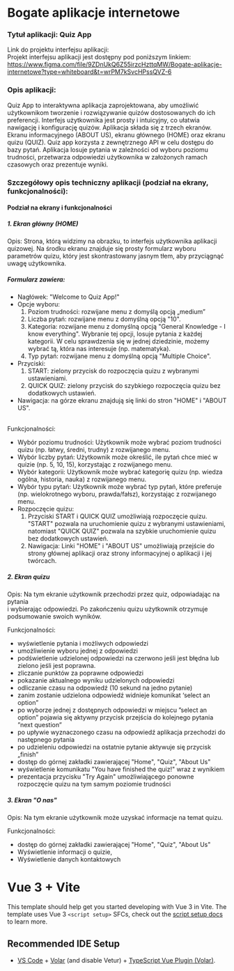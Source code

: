 # Bogate aplikacje internetowe

### Tytuł aplikacji: Quiz App 

Link do projektu interfejsu aplikacji:  
Projekt interfejsu aplikacji jest dostępny pod poniższym linkiem:   
<https://www.figma.com/file/9ZDnUkQ6Z55irzcHzttqMW/Bogate-aplikacje-internetowe?type=whiteboard&t=wrPM7kSvcHPssQVZ-6>

### Opis aplikacji:  
Quiz App to interaktywna aplikacja zaprojektowana, aby umożliwić użytkownikom tworzenie i rozwiązywanie quizów dostosowanych do ich preferencji. Interfejs użytkownika jest prosty i intuicyjny, co ułatwia nawigację i konfigurację quizów. Aplikacja składa się z trzech ekranów. Ekranu informacyjnego (ABOUT US), ekranu głównego (HOME) oraz ekranu quizu (QUIZ). Quiz app korzysta z zewnętrznego API w celu dostępu do bazy pytań. Aplikacja losuje pytania w zależności od wyboru poziomu trudności, przetwarza odpowiedzi użytkownika w założonych ramach czasowych oraz prezentuje wyniki.

### Szczegółowy opis techniczny aplikacji (podział na ekrany, funkcjonalności):  

#### Podział na ekrany i funkcjonalności  

##### 1. Ekran główny (HOME)  
Opis: Strona, którą widzimy na obrazku, to interfejs użytkownika aplikacji quizowej. Na środku ekranu znajduje się prosty formularz wyboru parametrów quizu, który jest skontrastowany jasnym tłem, aby przyciągnąć uwagę użytkownika. 
##### Formularz zawiera:
- Nagłówek: "Welcome to Quiz App!"
- Opcje wyboru:
  1. Poziom trudności: rozwijane menu z domyślą opcją „medium”
  2. Liczba pytań: rozwijane menu z domyślną opcją "10".
  3. Kategoria: rozwijane menu z domyślną opcją "General Knowledge - I know everything". Wybranie tej opcji, losuje pytania z każdej kategorii. W  celu sprawdzenia się w jednej dziedzinie, możemy wybrać tą, która nas interesuje (np. matematyka).
  4. Typ pytań: rozwijane menu z domyślną opcją "Multiple Choice". 
- Przyciski:
  1. START: zielony przycisk do rozpoczęcia quizu z wybranymi ustawieniami.
  2. QUICK QUIZ: zielony przycisk do szybkiego rozpoczęcia quizu bez dodatkowych ustawień.
- Nawigacja: na górze ekranu znajdują się linki do stron "HOME" i "ABOUT US".
    
    
<br>Funkcjonalności:  
- Wybór poziomu trudności: Użytkownik może wybrać poziom trudności quizu (np. łatwy, średni, trudny) z rozwijanego menu.
- Wybór liczby pytań: Użytkownik może określić, ile pytań chce mieć w quizie (np. 5, 10, 15), korzystając z rozwijanego menu.
- Wybór kategorii: Użytkownik może wybrać kategorię quizu (np. wiedza ogólna, historia, nauka) z rozwijanego menu.
- Wybór typu pytań: Użytkownik może wybrać typ pytań, które preferuje (np. wielokrotnego wyboru, prawda/fałsz), korzystając z rozwijanego menu.
- Rozpoczęcie quizu:
   1. Przyciski START i QUICK QUIZ umożliwiają rozpoczęcie quizu. "START" pozwala na uruchomienie quizu z wybranymi ustawieniami, natomiast "QUICK QUIZ" pozwala na szybkie uruchomienie quizu bez dodatkowych ustawień.
   2. Nawigacja: Linki "HOME" i "ABOUT US" umożliwiają przejście do strony głównej aplikacji oraz strony informacyjnej o aplikacji i jej twórcach.

##### 2. Ekran quizu
Opis: Na tym ekranie użytkownik przechodzi przez quiz, odpowiadając na pytania   
i wybierając odpowiedzi. Po zakończeniu quizu użytkownik otrzymuje podsumowanie swoich wyników.  

Funkcjonalności:     
- wyświetlenie pytania i możliwych odpowiedzi  
-	umożliwienie wyboru jednej z odpowiedzi   
-	podświetlenie udzielonej odpowiedzi na czerwono jeśli jest błędna lub zielono jeśli jest poprawna.  
-	zliczanie punktów za poprawne odpowiedzi  
-	pokazanie aktualnego wyniku udzielonych odpowiedzi  
-	odliczanie czasu na odpowiedź (10 sekund na jedno pytanie)  
-	zanim zostanie udzielona odpowiedź widnieje komunikat ‘select an option”  
-	po wyborze jednej z dostępnych odpowiedzi w miejscu ”select an option” pojawia się aktywny przycisk przejścia do kolejnego pytania ”next question”  
-	po upływie wyznaczonego czasu na odpowiedź aplikacja przechodzi do następnego pytania  
-	po udzieleniu odpowiedzi na ostatnie pytanie aktywuje się przycisk „finish”  
-	dostęp do górnej zakładki zawierającej "Home", "Quiz", "About Us"  
-	wyświetlenie komunikatu "You have finished the quiz!" wraz z wynikiem  
-	prezentacja przycisku "Try Again" umożliwiającego ponowne rozpoczęcie quizu na tym samym poziomie trudności  

##### 3. Ekran "O nas"
Opis: Na tym ekranie użytkownik może uzyskać informacje na temat quizu.  

Funkcjonalności:  

- dostęp do górnej zakładki zawierającej "Home", "Quiz", "About Us"  
-	Wyświetlenie informacji o quizie,  
-	Wyświetlenie danych kontaktowych  





# Vue 3 + Vite

This template should help get you started developing with Vue 3 in Vite. The template uses Vue 3 `<script setup>` SFCs, check out the [script setup docs](https://v3.vuejs.org/api/sfc-script-setup.html#sfc-script-setup) to learn more.

## Recommended IDE Setup

- [VS Code](https://code.visualstudio.com/) + [Volar](https://marketplace.visualstudio.com/items?itemName=Vue.volar) (and disable Vetur) + [TypeScript Vue Plugin (Volar)](https://marketplace.visualstudio.com/items?itemName=Vue.vscode-typescript-vue-plugin).

